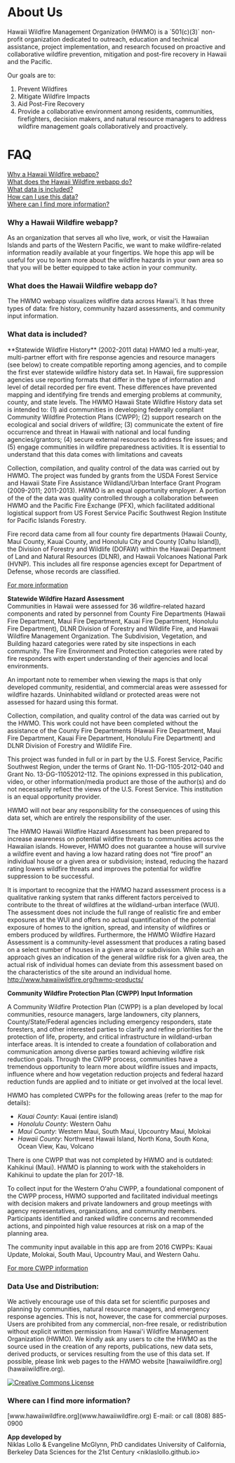 <h1>About Us</h1>
Hawaii Wildfire Management Organization (HWMO) is a `501(c)(3)` non-profit organization dedicated to outreach, education and technical assistance, project implementation, and research focused on proactive and collaborative wildfire prevention, mitigation and post-fire recovery in Hawaii and the Pacific.

Our goals are to:
<ol>
<li> Prevent Wildfires </li>
<li> Mitigate Wildfire Impacts </li>
<li> Aid Post-Fire Recovery </li>
<li> Provide a collaborative environment among residents, communities, firefighters, decision makers, and natural resource managers to address wildfire management goals collaboratively and proactively.</li>
</ol>

<h1>FAQ</h1>
<a href="#one"> Why a Hawaii Wildfire webapp?</a></br>
<a href="#two"> What does the Hawaii Wildfire webapp do?</a> </br>
<a href="#three"> What data is included?</a></br>
<a href="#four"> How can I use this data?</a></br>
<a href="#five"> Where can I find more information?</a> </br>

<h3 id="one">Why a Hawaii Wildfire webapp?</h3>
As an organization that serves all who live, work, or visit the Hawaiian Islands and parts of the Western Pacific, we want to make wildfire-related information readily available at your fingertips. We hope this app will be useful for you to learn more about the wildfire hazards in your own area so that you will be better equipped to take action in your community.

<h3 id="two">What does the Hawaii Wildfire webapp do?</h3>
The HWMO webapp visualizes wildfire data across Hawai'i.
It has three types of data: fire history, community hazard assessments, and community input information.

<h3 id="three">What data is included?</h3>
**Statewide Wildfire History** (2002-2011 data)  
HWMO led a multi-year, multi-partner effort with fire response agencies and resource managers (see below) to create compatible reporting among agencies, and to compile the first ever statewide wildfire history data set.  In Hawaii, fire suppression agencies use reporting formats that differ in the type of information and level of detail recorded per fire event. These differences have prevented mapping and identifying fire trends and emerging problems at community, county, and state levels. The HWMO Hawaii State Wildfire History data set is intended to: (1) aid communities in developing federally compliant Community Wildfire Protection Plans (CWPP); (2) support research on the ecological and social drivers of wildfire; (3) communicate the extent of fire occurrence and threat in Hawaii with national and local funding agencies/grantors; (4) secure external resources to address fire issues; and (5) engage communities in wildfire preparedness activities.  It is essential to understand that this data comes with limitations and caveats

Collection, compilation, and quality control of the data was carried out by HWMO. The project was funded by grants from the USDA Forest Service and Hawaii State Fire Assistance Wildland/Urban Interface Grant Program (2009-2011; 2011-2013).  HWMO is an equal opportunity employer.  A portion of the of the data was quality controlled through a collaboration between HWMO and the Pacific Fire Exchange (PFX), which facilitated additional logistical support from US Forest Service Pacific Southwest Region Institute for Pacific Islands Forestry.

Fire record data came from all four county fire departments (Hawaii County, Maui County, Kauai County, and Honolulu City and County [Oahu Island]), the Division of Forestry and Wildlife (DOFAW) within the Hawaii Department of Land and Natural Resources (DLNR), and Hawaii Volcanoes National Park (HVNP). This includes all fire response agencies except for Department of Defense, whose records are classified.

[For more information](http://gis.ctahr.hawaii.edu/WildfireHistory)

**Statewide Wildfire Hazard Assessment**  
Communities in Hawaii were assessed for 36 wildfire-related hazard components and rated by personnel from County Fire Departments (Hawaii Fire Department, Maui Fire Department, Kauai Fire Department, Honolulu Fire Department), DLNR Division of Forestry and Wildlife Fire, and Hawaii Wildfire Management Organization. The Subdivision, Vegetation, and Building hazard categories were rated by site inspections in each community. The Fire Environment and Protection categories were rated by fire responders with expert understanding of their agencies and local environments.

An important note to remember when viewing the maps is that only developed community, residential, and commercial areas were assessed for wildfire hazards.  Uninhabited wildland or protected areas were not assessed for hazard using this format.

Collection, compilation, and quality control of the data was carried out by the HWMO. This work could not have been completed without the assistance of the County Fire Departments (Hawaii Fire Department, Maui Fire Department, Kauai Fire Department, Honolulu Fire Department) and DLNR Division of Forestry and Wildlife Fire.

This project was funded in full or in part by the U.S. Forest Service, Pacific Southwest Region, under the terms of Grant No. 11-DG-1105-2012-040 and Grant No. 13-DG-11052012-112. The opinions expressed in this publication, video, or other information/media product are those of the author(s) and do not necessarily reflect the views of the U.S. Forest Service. This institution is an equal opportunity provider.  

HWMO will not bear any responsibility for the consequences of using this data set, which are entirely the responsibility of the user.  

The HWMO Hawaii Wildfire Hazard Assessment has been prepared to increase awareness on potential wildfire threats to communities across the Hawaiian islands. However, HWMO does not guarantee a house will survive a wildfire event and having a low hazard rating does not “fire proof” an individual house or a given area or subdivision; instead, reducing the hazard rating lowers wildfire threats and improves the potential for wildfire suppression to be successful.  

It is important to recognize that the HWMO hazard assessment process is a qualitative ranking system that ranks different factors perceived to contribute to the threat of wildfires at the wildland-urban interface (WUI). The assessment does not include the full range of realistic fire and ember exposures at the WUI and offers no actual quantification of the potential exposure of homes to the ignition, spread, and intensity of wildfires or embers produced by wildfires. Furthermore, the HWMO Wildfire Hazard Assessment is a community-level assessment that produces a rating based on a select number of houses in a given area or subdivision. While such an approach gives an indication of the general wildfire risk for a given area, the actual risk of individual homes can deviate from this assessment based on the characteristics of the site around an individual home.
http://www.hawaiiwildfire.org/hwmo-products/

**Community Wildfire Protection Plan (CWPP) Input Information**  

A Community Wildfire Protection Plan (CWPP) is a plan developed by local communities, resource managers, large landowners, city planners, County/State/Federal agencies including emergency responders, state foresters, and other interested parties to clarify and refine priorities for the protection of life, property, and critical infrastructure in wildland-urban interface areas. It is intended to create a foundation of collaboration and communication among diverse parties toward achieving wildfire risk reduction goals. Through the CWPP process, communities have a tremendous opportunity to learn more about wildfire issues and impacts, influence where and how vegetation reduction projects and federal hazard reduction funds are applied and to initiate or get involved at the local level.

HWMO has completed CWPPs for the following areas (refer to the map for details):
 + *Kauai County*: Kauai (entire island)
 + *Honolulu County*: Western Oahu
 + *Maui County*: Western Maui, South Maui, Upcountry Maui, Molokai
 + *Hawaii County*: Northwest Hawaii Island, North Kona, South Kona, Ocean View, Kau, Volcano  

There is one CWPP that was not completed by HWMO and is outdated:
Kahikinui (Maui). HWMO is planning to work with the stakeholders in Kahikinui to update the plan for 2017-18.

To collect input for the Western Oʻahu CWPP, a foundational component of the CWPP process, HWMO supported and facilitated individual meetings with decision makers and private landowners and group meetings with agency representatives, organizations, and community members. Participants identified and ranked wildfire concerns and recommended actions, and pinpointed high value resources at risk on a map of the planning area.

The community input available in this app are from 2016 CWPPs: Kauai Update, Molokai, South Maui, Upcountry Maui, and Western Oahu.  

[For more CWPP information](http://www.hawaiiwildfire.org/cwpps)  


<h3 id="four">Data Use and Distribution:</h3>
We actively encourage use of this data set for scientific purposes and planning by communities, natural resource managers, and emergency response agencies. This is not, however, the case for commercial purposes.  Users are prohibited from any commercial, non-free resale, or redistribution without explicit written permission from Hawai'i Wildfire Management Organization (HWMO). We kindly ask any users to cite the HWMO as the source used in the creation of any reports, publications, new data sets, derived products, or services resulting from the use of this data set.  If possible, please link web pages to the HWMO website [hawaiiwildfire.org](hawaiiwildfire.org).  

<a rel="license" href="http://creativecommons.org/licenses/by-nc-sa/4.0/"><img alt="Creative Commons License" style="border-width:0" src="https://i.creativecommons.org/l/by-nc-sa/4.0/88x31.png" /></a>

<h3 id="five">Where can I find more information?</h3>
[www.hawaiiwildfire.org](www.hawaiiwildfire.org)  
E-mail: <admin@hawaiiwildfire.org> or call (808) 885-0900

**App developed by**  
Niklas Lollo & Evangeline McGlynn, PhD candidates
University of California, Berkeley
Data Sciences for the 21st Century
<niklaslollo.github.io>

